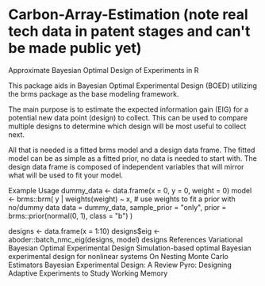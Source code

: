 # Carbon-Array-Estimation (note real tech data in patent stages and can't be made public yet)
Approximate Bayesian Optimal Design of Experiments in R

This package aids in Bayesian Optimal Experimental Design (BOED) utilizing the brms package as the base modeling framework.

The main purpose is to estimate the expected information gain (EIG) for a potential new data point (design) to collect. This can be used to compare multiple designs to determine which design will be most useful to collect next.

All that is needed is a fitted brms model and a design data frame. The fitted model can be as simple as a fitted prior, no data is needed to start with. The design data frame is composed of independent variables that will mirror what will be used to fit your model.

Example Usage
dummy_data <- data.frame(x = 0, y = 0, weight = 0)
model <- brms::brm(
  y | weights(weight) ~ x, # use weights to fit a prior with no/dummy data
  data = dummy_data,
  sample_prior = "only",
  prior = brms::prior(normal(0, 1), class = "b")
)

designs <- data.frame(x = 1:10)
designs$eig <- aboder::batch_nmc_eig(designs, model)
designs
References
Variational Bayesian Optimal Experimental Design
Simulation-based optimal Bayesian experimental design for nonlinear systems
On Nesting Monte Carlo Estimators
Bayesian Experimental Design: A Review
Pyro: Designing Adaptive Experiments to Study Working Memory
